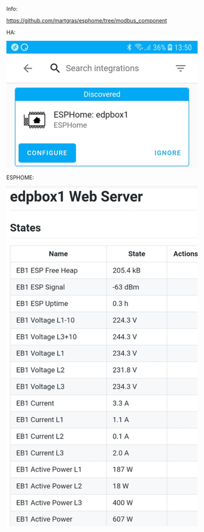 Info:

https://github.com/martgras/esphome/tree/modbus_component

HA:

![img1](img1.jpg)

ESPHOME:

![img2](img2.jpg)
